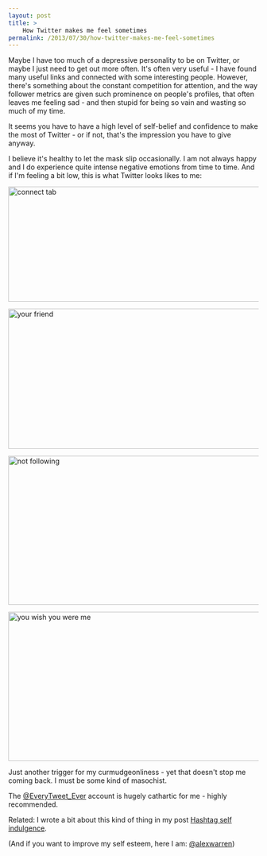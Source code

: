 ```yaml
---
layout: post
title: >
    How Twitter makes me feel sometimes
permalink: /2013/07/30/how-twitter-makes-me-feel-sometimes
---
```

Maybe I have too much of a depressive personality to be on Twitter, or maybe I just need to get out more often. It's often very useful - I have found many useful links and connected with some interesting people. However, there's something about the constant competition for attention, and the way follower metrics are given such prominence on people's profiles, that often leaves me feeling sad - and then stupid for being so vain and wasting so much of my time.

It seems you have to have a high level of self-belief and confidence to make the most of Twitter - or if not, that's the impression you have to give anyway.

I believe it's healthy to let the mask slip occasionally. I am not always happy and I do experience quite intense negative emotions from time to time. And if I'm feeling a bit low, this is what Twitter looks likes to me:

<a href="http://alexwarrenblog.files.wordpress.com/2013/07/connect-tab.png"><img class="alignnone size-full wp-image-678" alt="connect tab" src="http://alexwarrenblog.files.wordpress.com/2013/07/connect-tab.png" width="604" height="232" /></a>

<a href="http://alexwarrenblog.files.wordpress.com/2013/07/your-friend.png"><img class="alignnone size-full wp-image-681" alt="your friend" src="http://alexwarrenblog.files.wordpress.com/2013/07/your-friend.png" width="522" height="282" /></a>

<a href="http://alexwarrenblog.files.wordpress.com/2013/07/not-following.png"><img class="alignnone size-full wp-image-679" alt="not following" src="http://alexwarrenblog.files.wordpress.com/2013/07/not-following.png" width="521" height="300" /></a>

<a href="http://alexwarrenblog.files.wordpress.com/2013/07/you-wish-you-were-me.png"><img class="alignnone size-full wp-image-680" alt="you wish you were me" src="http://alexwarrenblog.files.wordpress.com/2013/07/you-wish-you-were-me.png" width="523" height="300" /></a>

Just another trigger for my curmudgeonliness - yet that doesn't stop me coming back. I must be some kind of masochist.

The <a href="https://twitter.com/everytweet_ever">@EveryTweet_Ever</a> account is hugely cathartic for me - highly recommended.

Related: I wrote a bit about this kind of thing in my post <a title="Hashtag self indulgence" href="/2013/02/23/hashtag-self-indulgence/">Hashtag self indulgence</a>.

(And if you want to improve my self esteem, here I am: <a href="https://twitter.com/alexwarren">@alexwarren</a>)